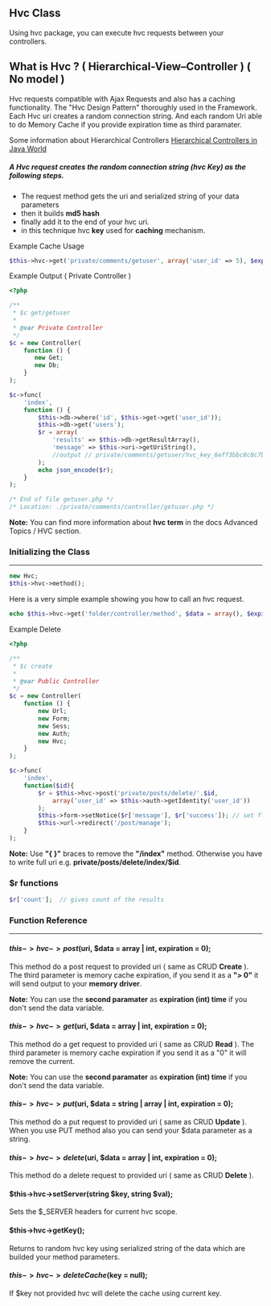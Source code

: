 
## Hvc Class

Using hvc package, you can execute hvc requests between your controllers. 

## What is Hvc ? ( Hierarchical-View–Controller ) ( No model )

Hvc requests compatible with Ajax Requests and also has a caching functionality. The "Hvc Design Pattern" thoroughly used in the Framework.
Each Hvc uri creates a random connection string. And each random Uri able to do Memory Cache if you provide expiration time as third paramater.

Some information about Hierarchical Controllers [Hierarchical Controllers in Java World](http://www.javaworld.com/article/2076128/design-patterns/hmvc--the-layered-pattern-for-developing-strong-client-tiers.html)

##### A Hvc request creates the random connection string (hvc Key) as the following steps.

*  The request method gets the uri and serialized string of your data parameters
*  then it builds <b>md5 hash</b>
*  finally add it to the end of your hvc uri.
*  in this technique hvc <b>key</b> used for <b>caching</b> mechanism.

Example Cache Usage

```php
$this->hvc->get('private/comments/getuser', array('user_id' => 5), $expiration = 7200);
```

Example Output ( Private Controller )

```php
<?php

/**
 * $c get/getuser
 * 
 * @var Private Controller
 */
$c = new Controller(
    function () {
       new Get;
       new Db;
    }
);

$c->func(
    'index',
    function () {
        $this->db->where('id', $this->get->get('user_id'));
        $this->db->get('users');
        $r = array(
            'results' => $this->db->getResultArray(),
            'message' => $this->uri->getUriString(),
            //output // private/comments/getuser/hvc_key_6eff3bbc8c8c7ba883be5da437c43f56
        );
        echo json_encode($r);
    }
);

/* End of file getuser.php */
/* Location: ./private/comments/controller/getuser.php */
```

<b>Note:</b> You can find more information about <b>hvc term</b> in the docs Advanced Topics / HVC section.

### Initializing the Class

------

```php
new Hvc;
$this->hvc->method();
```

Here is a very simple example showing you how to call an hvc request.

```php              
echo $this->hvc->get('folder/controller/method', $data = array(), $expiration = 0);
```

Example Delete

```php
<?php

/**
 * $c create
 * 
 * @var Public Controller
 */
$c = new Controller(
    function () {
        new Url;
        new Form;
        new Sess;
        new Auth;
        new Hvc;
    }
);

$c->func(
    'index',
    function($id){
        $r = $this->hvc->post('private/posts/delete/'.$id, 
            array('user_id' => $this->auth->getIdentity('user_id'))
        );
        $this->form->setNotice($r['message'], $r['success']); // set flash notice
        $this->url->redirect('/post/manage');
    }
);
```

**Note:**  Use <b>"{ }"</b> braces to remove the <b>"/index"</b> method. Otherwise you have to write full uri e.g. <b>private/posts/delete/index/$id</b>.

### $r functions

```php
$r['count'];  // gives count of the results
```


### Function Reference

------

#### $this->hvc->post($uri, $data = array | int, expiration = 0);  

This method do a post request to provided uri ( same as CRUD <b>Create</b> ).
The third parameter is memory cache expiration, if you send it as a <b>"> 0"</b> it will send output to your <b>memory driver</b>.

**Note:** You can use the <b>second paramater</b> as <b>expiration (int) time</b> if you don't send the data variable.

#### $this->hvc->get($uri, $data = array | int, expiration = 0);

This method do a get request to provided uri ( same as CRUD <b>Read</b> ).
The third parameter is memory cache expiration if you send it as a "0" it will remove the current.

**Note:** You can use the <b>second paramater</b> as <b>expiration (int) time</b> if you don't send the data variable.

#### $this->hvc->put($uri, $data = string | array | int, expiration = 0);

This method do a put request to provided uri ( same as CRUD <b>Update</b> ). When you use PUT method also you can send your $data parameter as a string.

#### $this->hvc->delete($uri, $data = array | int, expiration = 0);

This method do a delete request to provided uri ( same as CRUD <b>Delete</b> ).

#### $this->hvc->setServer(string $key, string $val);

Sets the $_SERVER headers for current hvc scope.

#### $this->hvc->getKey();

Returns to random hvc key using serialized string of the data which are builded your method parameters.

#### $this->hvc->deleteCache($key = null);

If $key not provided hvc will delete the cache using current key.